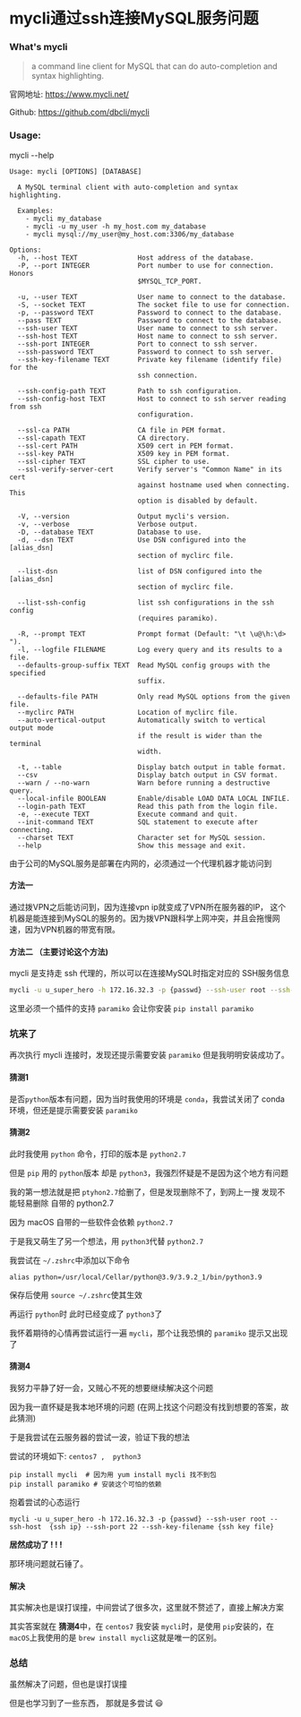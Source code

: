 # mycli通过ssh连接MySQL服务问题

### What's mycli

>  a command line client for MySQL that can do auto-completion and syntax highlighting.

官网地址: https://www.mycli.net/

Github: https://github.com/dbcli/mycli

### Usage:

mycli --help

```
Usage: mycli [OPTIONS] [DATABASE]

  A MySQL terminal client with auto-completion and syntax highlighting.

  Examples:
    - mycli my_database
    - mycli -u my_user -h my_host.com my_database
    - mycli mysql://my_user@my_host.com:3306/my_database

Options:
  -h, --host TEXT               Host address of the database.
  -P, --port INTEGER            Port number to use for connection. Honors
                                $MYSQL_TCP_PORT.

  -u, --user TEXT               User name to connect to the database.
  -S, --socket TEXT             The socket file to use for connection.
  -p, --password TEXT           Password to connect to the database.
  --pass TEXT                   Password to connect to the database.
  --ssh-user TEXT               User name to connect to ssh server.
  --ssh-host TEXT               Host name to connect to ssh server.
  --ssh-port INTEGER            Port to connect to ssh server.
  --ssh-password TEXT           Password to connect to ssh server.
  --ssh-key-filename TEXT       Private key filename (identify file) for the
                                ssh connection.

  --ssh-config-path TEXT        Path to ssh configuration.
  --ssh-config-host TEXT        Host to connect to ssh server reading from ssh
                                configuration.

  --ssl-ca PATH                 CA file in PEM format.
  --ssl-capath TEXT             CA directory.
  --ssl-cert PATH               X509 cert in PEM format.
  --ssl-key PATH                X509 key in PEM format.
  --ssl-cipher TEXT             SSL cipher to use.
  --ssl-verify-server-cert      Verify server's "Common Name" in its cert
                                against hostname used when connecting. This
                                option is disabled by default.

  -V, --version                 Output mycli's version.
  -v, --verbose                 Verbose output.
  -D, --database TEXT           Database to use.
  -d, --dsn TEXT                Use DSN configured into the [alias_dsn]
                                section of myclirc file.

  --list-dsn                    list of DSN configured into the [alias_dsn]
                                section of myclirc file.

  --list-ssh-config             list ssh configurations in the ssh config
                                (requires paramiko).

  -R, --prompt TEXT             Prompt format (Default: "\t \u@\h:\d> ").
  -l, --logfile FILENAME        Log every query and its results to a file.
  --defaults-group-suffix TEXT  Read MySQL config groups with the specified
                                suffix.

  --defaults-file PATH          Only read MySQL options from the given file.
  --myclirc PATH                Location of myclirc file.
  --auto-vertical-output        Automatically switch to vertical output mode
                                if the result is wider than the terminal
                                width.

  -t, --table                   Display batch output in table format.
  --csv                         Display batch output in CSV format.
  --warn / --no-warn            Warn before running a destructive query.
  --local-infile BOOLEAN        Enable/disable LOAD DATA LOCAL INFILE.
  --login-path TEXT             Read this path from the login file.
  -e, --execute TEXT            Execute command and quit.
  --init-command TEXT           SQL statement to execute after connecting.
  --charset TEXT                Character set for MySQL session.
  --help                        Show this message and exit.

```



由于公司的MySQL服务是部署在内网的，必须通过一个代理机器才能访问到

#### 方法一

通过拨VPN之后能访问到，因为连接vpn ip就变成了VPN所在服务器的IP， 这个机器是能连接到MySQL的服务的。因为拨VPN跟科学上网冲突，并且会拖慢网速，因为VPN机器的带宽有限。



#### 方法二 （主要讨论这个方法)

mycli 是支持走 ssh 代理的，所以可以在连接MySQL时指定对应的 SSH服务信息

```sh
mycli -u u_super_hero -h 172.16.32.3 -p {passwd} --ssh-user root --ssh-host  {ssh ip} --ssh-port 22 --ssh-key-filename {ssh key file}
```

这里必须一个插件的支持  `paramiko` 会让你安装 `pip install paramiko`



### 坑来了

再次执行 mycli 连接时，发现还提示需要安装 `paramiko` 但是我明明安装成功了。



#### 猜测1

是否`python`版本有问题，因为当时我使用的环境是 `conda`，我尝试关闭了 conda环境，但还是提示需要安装 `paramiko`



#### 猜测2

此时我使用 `python` 命令，打印的版本是 `python2.7`

但是 `pip` 用的 `python`版本 却是 `python3`，我强烈怀疑是不是因为这个地方有问题

我的第一想法就是把 `ptyhon2.7`给删了，但是发现删除不了，到网上一搜 发现不能轻易删除 自带的 python2.7

因为 macOS 自带的一些软件会依赖 `python2.7` 

于是我又萌生了另一个想法，用 `python3`代替 `python2.7`

我尝试在 `~/.zshrc`中添加以下命令

```shell
alias python=/usr/local/Cellar/python@3.9/3.9.2_1/bin/python3.9
```

保存后使用 `source ~/.zshrc`使其生效

再运行 `python`时 此时已经变成了 `python3`了

我怀着期待的心情再尝试运行一遍 `mycli`，那个让我恐惧的 `paramiko` 提示又出现了



#### 猜测4

我努力平静了好一会，又贼心不死的想要继续解决这个问题

因为我一直怀疑是我本地环境的问题 (在网上找这个问题没有找到想要的答案，故此猜测)

于是我尝试在云服务器的尝试一波，验证下我的想法

尝试的环境如下: `centos7 ,  python3`

```shell
pip install mycli  # 因为用 yum install mycli 找不到包
pip install paramiko # 安装这个可怕的依赖
```

抱着尝试的心态运行

```shell
mycli -u u_super_hero -h 172.16.32.3 -p {passwd} --ssh-user root --ssh-host  {ssh ip} --ssh-port 22 --ssh-key-filename {ssh key file}
```

**居然成功了 ! ! !**

那环境问题就石锤了。



#### 解决

其实解决也是误打误撞，中间尝试了很多次，这里就不赘述了，直接上解决方案

其实答案就在 **猜测4**中，在 `centos7` 我安装 `mycli`时，是使用 `pip`安装的，在 `macOS`上我使用的是 `brew install mycli`这就是唯一的区别。



### 总结

虽然解决了问题，但也是误打误撞

但是也学习到了一些东西， 那就是多尝试 :smiley:

